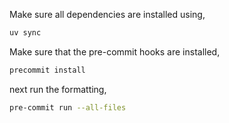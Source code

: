 Make sure all dependencies are installed using,

```sh
uv sync
```

Make sure that the pre-commit hooks are installed,

```sh
precommit install
```

next run the formatting,

```sh
pre-commit run --all-files
```
